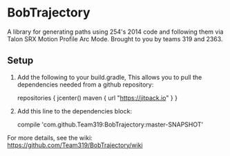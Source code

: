 # BobTrajectory

A library for generating paths using 254's 2014 code and following them via Talon SRX Motion Profile Arc Mode.  Brought to you by teams 319 and 2363.

## Setup

1. Add the following to your build.gradle, This allows you to pull the dependencies needed from a github repository:

   repositories {
      jcenter()
      maven { url "https://jitpack.io" }
   }

2. Add this line to the dependencies block:

    compile 'com.github.Team319:BobTrajectory:master-SNAPSHOT'

For more details, see the wiki: https://github.com/Team319/BobTrajectory/wiki
